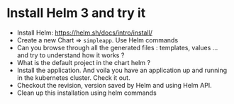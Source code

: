 # Install Helm 3 and try it


- Install Helm: https://helm.sh/docs/intro/install/
- Create a new Chart => `simpleapp`. Use Helm commands
- Can you browse through all the  generated files : templates, values ... and try to understand how it works ? 
- What is the default project in the chart helm ? 
- Install the application. And voila you have an application up and running in the kubernetes cluster. Check it out.
- Checkout the revision, version saved by Helm and using Helm API.
- Clean up this installation using helm commands





